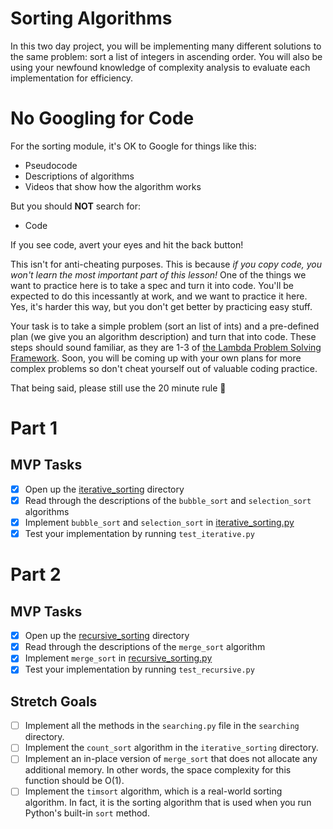 # Sorting Algorithms

In this two day project, you will be implementing many different solutions to the same problem: sort a list of integers in ascending order. You will also be using your newfound knowledge of complexity analysis to evaluate each implementation for efficiency.

# No Googling for Code

For the sorting module, it's OK to Google for things like this:

-   Pseudocode
-   Descriptions of algorithms
-   Videos that show how the algorithm works

But you should **NOT** search for:

-   Code

If you see code, avert your eyes and hit the back button!

This isn't for anti-cheating purposes. This is because _if you copy code, you won't learn the most important part of this lesson!_ One of the things we want to practice here is to take a spec and turn it into code. You'll be expected to do this incessantly at work, and we want to practice it here. Yes, it's harder this way, but you don't get better by practicing easy stuff.

Your task is to take a simple problem (sort an list of ints) and a pre-defined plan (we give you an algorithm description) and turn that into code. These steps should sound familiar, as they are 1-3 of [the Lambda Problem Solving Framework](https://github.com/LambdaSchool/CS-Wiki/wiki/Lambda-Problem-Solving-Framework). Soon, you will be coming up with your own plans for more complex problems so don't cheat yourself out of valuable coding practice.

That being said, please still use the 20 minute rule :slightly_smiling_face:

# Part 1

## MVP Tasks

-   [x] Open up the [iterative_sorting](src/iterative_sorting) directory
-   [x] Read through the descriptions of the `bubble_sort` and `selection_sort` algorithms
-   [x] Implement `bubble_sort` and `selection_sort` in [iterative_sorting.py](src/iterative_sorting/iterative_sorting.py)
-   [x] Test your implementation by running `test_iterative.py`

# Part 2

## MVP Tasks

-   [x] Open up the [recursive_sorting](src/recursive_sorting) directory
-   [x] Read through the descriptions of the `merge_sort` algorithm
-   [x] Implement `merge_sort` in [recursive_sorting.py](src/recursive_sorting/recursive_sorting.py)
-   [x] Test your implementation by running `test_recursive.py`

## Stretch Goals

-   [ ] Implement all the methods in the `searching.py` file in the `searching` directory.
-   [ ] Implement the `count_sort` algorithm in the `iterative_sorting` directory.
-   [ ] Implement an in-place version of `merge_sort` that does not allocate any additional memory. In other words, the space complexity for this function should be O(1).
-   [ ] Implement the `timsort` algorithm, which is a real-world sorting algorithm. In fact, it is the sorting algorithm that is used when you run Python's built-in `sort` method.
